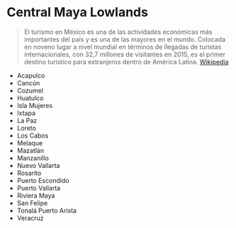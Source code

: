 # Central Maya Lowlands

> El turismo en México es una de las actividades económicas más importantes del país y es una de las mayores en el mundo. Colocada en noveno lugar a nivel mundial en términos de llegadas de turistas internacionales, con 32,7 millones de visitantes en 2015, es el primer destino turistico para extranjeros dentro de América Latina. [Wikipedia](https://es.wikipedia.org/wiki/Turismo_en_M%C3%A9xico)

- Acapulco
- Cancún
- Cozumel
- Huatulco
- Isla Mujeres
- Ixtapa
- La Paz
- Loreto
- Los Cabos
- Melaque
- Mazatlán
- Manzanillo
- Nuevo Vallarta
- Rosarito
- Puerto Escondido
- Puerto Vallarta
- Riviera Maya
- San Felipe
- Tonalá Puerto Arista
- Veracruz

